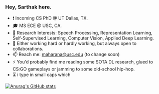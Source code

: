 ### Hey, Sarthak here.

<!--
**sarthaxxxxx/sarthaxxxxx** is a ✨ _special_ ✨ repository because its `README.md` (this file) appears on your GitHub profile.

Here are some ideas to get you started:

- 🔭 I’m currently working on ...
- 🌱 I’m currently learning ...
- 👯 I’m looking to collaborate on ...
- 🤔 I’m looking for help with ...
- 💬 Ask me about ...
- 📫 How to reach me: ...
- 😄 Pronouns: ...
- ⚡ Fun fact: ...
-->
* :exclamation: Incoming CS PhD @ UT Dallas, TX.
* 🎓 MS ECE @ USC, CA.
* 🔭 Research Interests: Speech Processing, Representation Learning, Self-Supervised Learning, Computer Vision, Applied Deep Learning.
* 🤔 Either working hard or hardly working, but always open to collaborations.
* 📫 Reach me: maharana@usc.edu (to change soon)
* ⚡ You'd probably find me reading some SOTA DL research, glued to CS:GO gameplays or jamming to some old-school hip-hop. 
* ⏳ i type in small caps which 


[![Anurag's GitHub stats](https://github-readme-stats.vercel.app/api?username=sarthaxxxxx)](https://github.com/anuraghazra/github-readme-stats)

